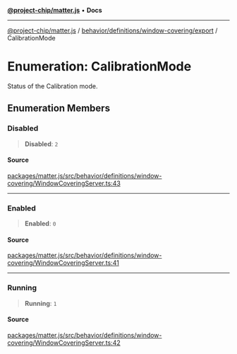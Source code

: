 [**@project-chip/matter.js**](../../../../../README.md) • **Docs**

***

[@project-chip/matter.js](../../../../../modules.md) / [behavior/definitions/window-covering/export](../README.md) / CalibrationMode

# Enumeration: CalibrationMode

Status of the Calibration mode.

## Enumeration Members

### Disabled

> **Disabled**: `2`

#### Source

[packages/matter.js/src/behavior/definitions/window-covering/WindowCoveringServer.ts:43](https://github.com/project-chip/matter.js/blob/7a8cbb56b87d4ccf34bec5a9a95ab40a1711324f/packages/matter.js/src/behavior/definitions/window-covering/WindowCoveringServer.ts#L43)

***

### Enabled

> **Enabled**: `0`

#### Source

[packages/matter.js/src/behavior/definitions/window-covering/WindowCoveringServer.ts:41](https://github.com/project-chip/matter.js/blob/7a8cbb56b87d4ccf34bec5a9a95ab40a1711324f/packages/matter.js/src/behavior/definitions/window-covering/WindowCoveringServer.ts#L41)

***

### Running

> **Running**: `1`

#### Source

[packages/matter.js/src/behavior/definitions/window-covering/WindowCoveringServer.ts:42](https://github.com/project-chip/matter.js/blob/7a8cbb56b87d4ccf34bec5a9a95ab40a1711324f/packages/matter.js/src/behavior/definitions/window-covering/WindowCoveringServer.ts#L42)
